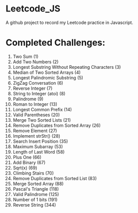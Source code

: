 # Leetcode_JS
A github project to record my Leetcode practice in Javascript.

# Completed Challenges:
1. Two Sum (1)
2. Add Two Numbers (2)
3. Longest Substring Without Repeating Characters (3)
4. Median of Two Sorted Arrays (4)
5. Longest Palindromic Substring (5)
6. ZigZag Conversation (6)
7. Reverse Integer (7)
8. String to Integer (atoi) (8)
9. Palindrome (9)
13. Roman to Integer (13)
14. Longest Common Prefix (14)
20. Valid Parentheses (20)
21. Merge Two Sorted Lists (21)
26. Remove Duplicates from Sorted Array (26)
27. Remove Element (27)
28. Implement strStr() (28)
35. Search Insert Position (35)
53. Maximum Subarray (53)
58. Length of Last Word (58)
66. Plus One (66)
67. Add Binary (67)
69. Sqrt(x) (69)
70. Climbing Stairs (70)
83. Remove Duplicates from Sorted List (83)
88. Merge Sorted Array (88)
118. Pascal's Triangle (118)
125. Valid Palindrome (125)
191. Number of 1 bits (191)
344. Reverse String (344)